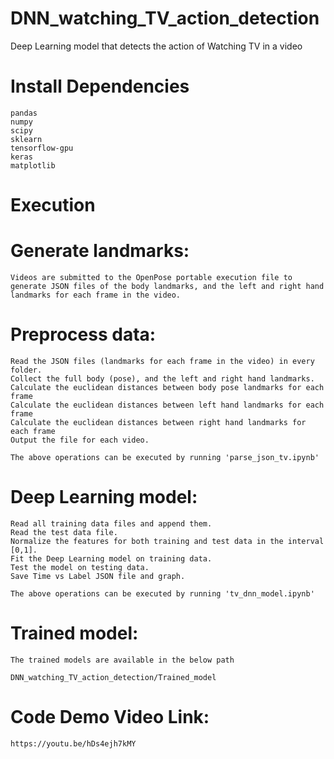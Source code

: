 # DNN_watching_TV_action_detection
Deep Learning model that detects the action of Watching TV in a video

# Install Dependencies

    pandas
    numpy
    scipy
    sklearn
    tensorflow-gpu
    keras
    matplotlib

# Execution

# Generate landmarks:

    Videos are submitted to the OpenPose portable execution file to generate JSON files of the body landmarks, and the left and right hand landmarks for each frame in the video.

# Preprocess data:

    Read the JSON files (landmarks for each frame in the video) in every folder.
    Collect the full body (pose), and the left and right hand landmarks.
    Calculate the euclidean distances between body pose landmarks for each frame
    Calculate the euclidean distances between left hand landmarks for each frame
    Calculate the euclidean distances between right hand landmarks for each frame       
    Output the file for each video.

    The above operations can be executed by running 'parse_json_tv.ipynb'

# Deep Learning model:

    Read all training data files and append them.
    Read the test data file.
    Normalize the features for both training and test data in the interval [0,1].
    Fit the Deep Learning model on training data.
    Test the model on testing data.
    Save Time vs Label JSON file and graph.

    The above operations can be executed by running 'tv_dnn_model.ipynb'

# Trained model:

    The trained models are available in the below path

    DNN_watching_TV_action_detection/Trained_model

# Code Demo Video Link:

    https://youtu.be/hDs4ejh7kMY  
